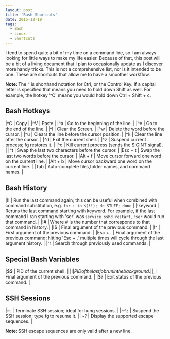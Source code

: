 ```yaml
---
layout: post
title: 'Bash Shortcuts'
date: 2015-12-19
tags:
  - Bash
  - Linux
  - Shortcuts
---
```


I tend to spend quite a bit of my time on a command line, so I am always looking for little ways to make my life easier. Because of that, this post will be a bit of a living document that I plan to occasionally update as I discover more handy tricks. This is not a comprehensive list, nor is it intended to be one. These are shortcuts that allow me to have a smoother workflow.

**Note:** The ^ is shorthand notation for Ctrl, or the Control Key. If a capital letter is specified that means you need to hold down Shift as well. For example, the hotkey '^C' means you would hold down Ctrl + Shift + c.

Bash Hotkeys
---

|^C	 | Copy |
|^V	 | Paste |
|^a	 | Go to the beginning of the line. |
|^e	 | Go to the end of the line. |
|^l	 | Clear the Screen. |
|^w	 | Delete the word before the cursor. |
|^u	 | Clears the line before the cursor position. |
|^k	 | Clear the line after the cursor. |
|^d	 | Exit the current shell. |
|^z	 | Suspend current process; fg restores it. |
|^c	 | Kill current process (sends the SIGINT signal). |
|^t	 | Swap the last two characters before the cursor. |
|Esc + t | Swap the last two words before the cursor. |
|Alt + f | Move cursor forward one word on the current line. |
|Alt + b | Move cursor backward one word on the current line. |
|Tab	 | Auto-complete files,folder names, and command names. |

Bash History
---

|!!       | Run the last command again; this can be useful when combined with command substitution, e.g. `for i in $(!!); do STUFF; done` |
|!keyword | Reruns the last command starting with keyword. For example, if the last command I ran starting with 'ser' was `service sshd restart`, `!ser` would run that command. |
|!#       | Where # is the number that corresponds to that command in history. |
|!$       | Final argument of the previous command. |
|!^       | First argument of the previous command. |
|Esc + .  | Final argument of the previous command; hitting 'Esc + .' multiple times will cycle through the last argument history. |
|^r       | Search through previously used commands. |

Special Bash Variables
---

|$$ | PID of the current shell. |
|$! | PID of the last job run in the background. |
|$_ | Final argument of the previous command. |
|$? | Exit status of the previous command. |

SSH Sessions
---

|~.  | Terminate SSH session; ideal for hung sessions. |
|~^z | Suspend the SSH session; type fg to resume it. |
|~?  | Display the supported escape sequences. |

**Note:** SSH escape sequences are only valid after a new line.
